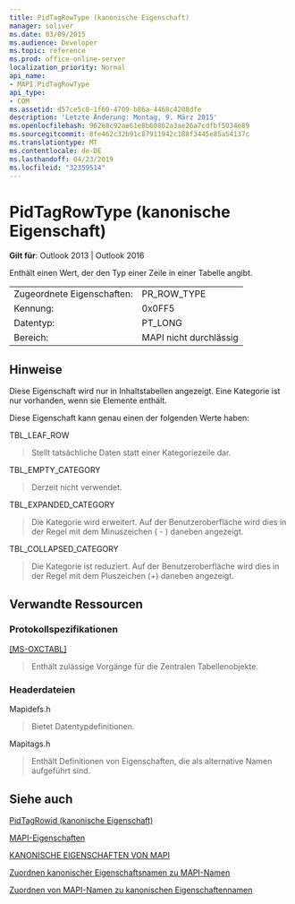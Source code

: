 ```yaml
---
title: PidTagRowType (kanonische Eigenschaft)
manager: soliver
ms.date: 03/09/2015
ms.audience: Developer
ms.topic: reference
ms.prod: office-online-server
localization_priority: Normal
api_name:
- MAPI.PidTagRowType
api_type:
- COM
ms.assetid: d57ce5c8-1f60-4709-b86a-4468c4208dfe
description: 'Letzte Änderung: Montag, 9. März 2015'
ms.openlocfilehash: 962e8c92ae61e8b60862a3ae26a7cdfbf5034e89
ms.sourcegitcommit: 8fe462c32b91c87911942c188f3445e85a54137c
ms.translationtype: MT
ms.contentlocale: de-DE
ms.lasthandoff: 04/23/2019
ms.locfileid: "32359514"
---
```

# <a name="pidtagrowtype-canonical-property"></a>PidTagRowType (kanonische Eigenschaft)

  
  
**Gilt für**: Outlook 2013 | Outlook 2016 
  
Enthält einen Wert, der den Typ einer Zeile in einer Tabelle angibt.
  
|||
|:-----|:-----|
|Zugeordnete Eigenschaften:  <br/> |PR_ROW_TYPE  <br/> |
|Kennung:  <br/> |0x0FF5  <br/> |
|Datentyp:  <br/> |PT_LONG  <br/> |
|Bereich:  <br/> |MAPI nicht durchlässig  <br/> |
   
## <a name="remarks"></a>Hinweise

Diese Eigenschaft wird nur in Inhaltstabellen angezeigt. Eine Kategorie ist nur vorhanden, wenn sie Elemente enthält.
  
Diese Eigenschaft kann genau einen der folgenden Werte haben:
  
TBL_LEAF_ROW 
  
> Stellt tatsächliche Daten statt einer Kategoriezeile dar.
    
TBL_EMPTY_CATEGORY 
  
> Derzeit nicht verwendet.
    
TBL_EXPANDED_CATEGORY 
  
> Die Kategorie wird erweitert. Auf der Benutzeroberfläche wird dies in der Regel mit dem Minuszeichen ( - ) daneben angezeigt.
    
TBL_COLLAPSED_CATEGORY 
  
> Die Kategorie ist reduziert. Auf der Benutzeroberfläche wird dies in der Regel mit dem Pluszeichen (+) daneben angezeigt.
    
## <a name="related-resources"></a>Verwandte Ressourcen

### <a name="protocol-specifications"></a>Protokollspezifikationen

[[MS-OXCTABL]](https://msdn.microsoft.com/library/d33612dc-36a8-4623-8a26-c156cf8aae4b%28Office.15%29.aspx)
  
> Enthält zulässige Vorgänge für die Zentralen Tabellenobjekte.
    
### <a name="header-files"></a>Headerdateien

Mapidefs.h
  
> Bietet Datentypdefinitionen.
    
Mapitags.h
  
> Enthält Definitionen von Eigenschaften, die als alternative Namen aufgeführt sind.
    
## <a name="see-also"></a>Siehe auch



[PidTagRowid (kanonische Eigenschaft)](pidtagrowid-canonical-property.md)


[MAPI-Eigenschaften](mapi-properties.md)
  
[KANONISCHE EIGENSCHAFTEN VON MAPI](mapi-canonical-properties.md)
  
[Zuordnen kanonischer Eigenschaftsnamen zu MAPI-Namen](mapping-canonical-property-names-to-mapi-names.md)
  
[Zuordnen von MAPI-Namen zu kanonischen Eigenschaftennamen](mapping-mapi-names-to-canonical-property-names.md)

